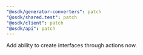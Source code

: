 ```yaml
---
"@osdk/generator-converters": patch
"@osdk/shared.test": patch
"@osdk/client": patch
"@osdk/api": patch
---
```


Add ability to create interfaces through actions now.
